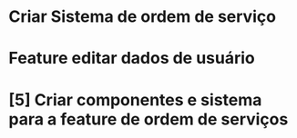 # Criar Sistema de ordem de serviço
# Feature editar dados de usuário

# [5] Criar componentes e sistema para a feature de ordem de serviços